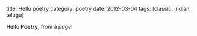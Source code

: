 title: Hello poetry
category: poetry
date: 2012-03-04
tags: [classic, indian, telugu]

**Hello Poetry**, from a *page*!
